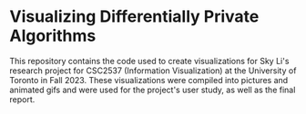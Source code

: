# Visualizing Differentially Private Algorithms

This repository contains the code used to create visualizations for Sky Li's research project for CSC2537 (Information Visualization) at the University of Toronto in Fall 2023. These visualizations were compiled into pictures and animated gifs and were used for the project's user study, as well as the final report. 
